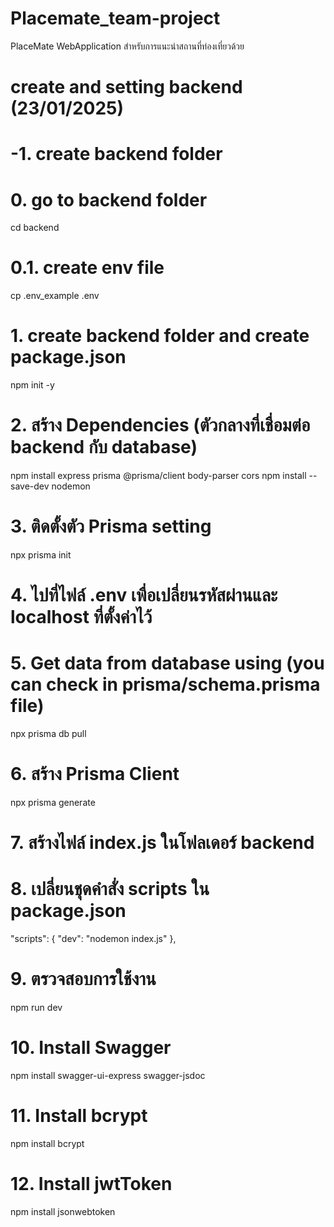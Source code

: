 # Placemate_team-project
PlaceMate WebApplication สำหรับการแนะนำสถานที่ท่องเที่ยวด้วย

# create and setting backend (23/01/2025)

# -1. create backend folder

# 0. go to backend folder
cd backend

# 0.1. create env file
cp .env_example .env

# 1. create backend folder and create package.json
npm init -y

# 2. สร้าง Dependencies (ตัวกลางที่เชื่อมต่อ backend กับ database)
npm install express prisma @prisma/client body-parser cors
npm install --save-dev nodemon

# 3. ติดตั้งตัว Prisma setting
npx prisma init

# 4. ไปที่ไฟล์ .env เพื่อเปลี่ยนรหัสผ่านและ localhost ที่ตั้งค่าไว้

# 5. Get data from database using (you can check in prisma/schema.prisma file)
npx prisma db pull

# 6. สร้าง Prisma Client
npx prisma generate

# 7. สร้างไฟล์ index.js ในโฟลเดอร์ backend

# 8. เปลี่ยนชุดคำสั่ง scripts ใน package.json
"scripts": {
    "dev": "nodemon index.js"
  },

# 9. ตรวจสอบการใช้งาน
npm run dev

# 10. Install Swagger
npm install swagger-ui-express swagger-jsdoc

# 11. Install bcrypt
npm install bcrypt

# 12. Install jwtToken
npm install jsonwebtoken


